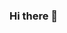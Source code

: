 ### Hi there 👋

<!--
**JeffersonRG/JeffersonRG** is a ✨ _special_ ✨ repository because its `README.md` (this file) appears on your GitHub profile.

Here are some ideas to get you started:

- 🔭 I’m currently working on GCF Programming Tutorals
- 🌱 I’m currently learning game design and programming
- 👯 I’m looking to collaborate on nothing for now
- 🤔 I’m looking for help with nothing for now
- 💬 Ask me about halo reach
- 📫 How to reach me: jgutierez500@gmail.com
- 😄 Pronouns: he/him
- ⚡ Fun fact: i won 1st place in a robotic tournament
-->

